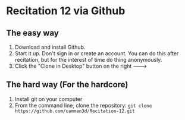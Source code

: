# Recitation 12 via Github

## The easy way

1. Download and install Github.
2. Start it up. Don't sign in or create an account. You can do this after recitation, but for the interest of time do thing anonymously.
3. Click the "Clone in Desktop" button on the right --->

## The hard way (For the hardcore)

1. Install git on your computer
2. From the command line, clone the repository: `git clone https://github.com/camman3d/Recitation-12.git`
